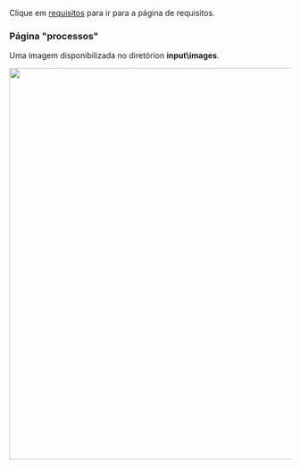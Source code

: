 Clique em
<a href="requisitos.html">requisitos</a> para ir para a página de requisitos.

### Página "processos"

Uma imagem disponibilizada no diretórion **input\images**.

<div>
<img src="enfermeira.png" width="700px">
</div>
<br clear="all"/>
